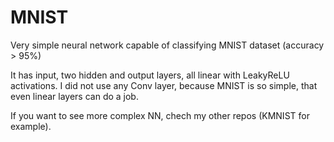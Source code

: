 # MNIST
Very simple neural network capable of classifying MNIST dataset (accuracy > 95%)

It has input, two hidden and output layers, all linear with LeakyReLU activations. 
I did not use any Conv layer, because MNIST is so simple, that even linear layers can do a job.

If you want to see more complex NN, chech my other repos (KMNIST for example).
